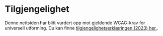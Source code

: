 # Tilgjengelighet

Denne nettsiden har blitt vurdert opp mot gjeldende WCAG-krav for universell utforming. Du kan finne [tilgjengelighetserklæringen (2023) her.](https://uustatus.no/nb/erklaringer/publisert/52679a09-4af7-486f-87b5-49986439711a).
